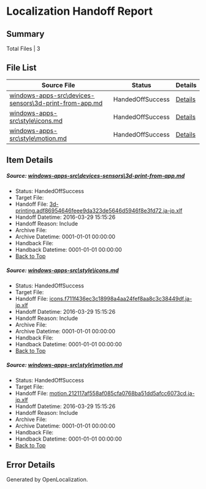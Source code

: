 # <a name='report-top'></a> Localization Handoff Report

## Summary
 Total Files | 3

## File List
 Source File | Status | Details 
 ----------- | ------ | ------- 
 [windows-apps-src\devices-sensors\3d-print-from-app.md](https://github.com/Microsoft/windows-apps/blob/4478915d3413b05e413c6d5be32b46cc8853e5b1/windows-apps-src/devices-sensors/3d-print-from-app.md) | HandedOffSuccess | [Details](#cff85c5a2446c6c16faba670ad43135a8be6afc71901)
 [windows-apps-src\style\icons.md](https://github.com/Microsoft/windows-apps/blob/4478915d3413b05e413c6d5be32b46cc8853e5b1/windows-apps-src/style/icons.md) | HandedOffSuccess | [Details](#d5f3c4c6c17731700f4cdc746c8ddee3e23f17303412)
 [windows-apps-src\style\motion.md](https://github.com/Microsoft/windows-apps/blob/4478915d3413b05e413c6d5be32b46cc8853e5b1/windows-apps-src/style/motion.md) | HandedOffSuccess | [Details](#ee486b6203ccd01c17ef836a7b9837bfe43248e03479)

## Item Details
##### <a name='cff85c5a2446c6c16faba670ad43135a8be6afc71901'></a> Source: [windows-apps-src\devices-sensors\3d-print-from-app.md](https://github.com/Microsoft/windows-apps/blob/4478915d3413b05e413c6d5be32b46cc8853e5b1/windows-apps-src/devices-sensors/3d-print-from-app.md)
* Status: HandedOffSuccess
* Target File: 
* Handoff File: [3d-printing.adf86954646feee9da323de5646d5946f8e3fd72.ja-jp.xlf](https://github.com/Microsoft/WDG.handoff/blob/ebef3f8fdf1f25323170ad6e1da1abd8ce5ce5c2/ol-handoff/Microsoft/windows-apps.ja-jp/master/3d-printing.adf86954646feee9da323de5646d5946f8e3fd72.ja-jp.xlf)
* Handoff Datetime: 2016-03-29 15:15:26
* Handoff Reason: Include
* Archive File: 
* Archive Datetime: 0001-01-01 00:00:00
* Handback File: 
* Handback Datetime: 0001-01-01 00:00:00
* [Back to Top](#report-top)

##### <a name='d5f3c4c6c17731700f4cdc746c8ddee3e23f17303412'></a> Source: [windows-apps-src\style\icons.md](https://github.com/Microsoft/windows-apps/blob/4478915d3413b05e413c6d5be32b46cc8853e5b1/windows-apps-src/style/icons.md)
* Status: HandedOffSuccess
* Target File: 
* Handoff File: [icons.f711f436ec3c18998a4aa24fef8aa8c3c38449df.ja-jp.xlf](https://github.com/Microsoft/WDG.handoff/blob/ebef3f8fdf1f25323170ad6e1da1abd8ce5ce5c2/ol-handoff/Microsoft/windows-apps.ja-jp/master/icons.f711f436ec3c18998a4aa24fef8aa8c3c38449df.ja-jp.xlf)
* Handoff Datetime: 2016-03-29 15:15:26
* Handoff Reason: Include
* Archive File: 
* Archive Datetime: 0001-01-01 00:00:00
* Handback File: 
* Handback Datetime: 0001-01-01 00:00:00
* [Back to Top](#report-top)

##### <a name='ee486b6203ccd01c17ef836a7b9837bfe43248e03479'></a> Source: [windows-apps-src\style\motion.md](https://github.com/Microsoft/windows-apps/blob/4478915d3413b05e413c6d5be32b46cc8853e5b1/windows-apps-src/style/motion.md)
* Status: HandedOffSuccess
* Target File: 
* Handoff File: [motion.212117af558af085cfa0768ba51dd5afcc6073cd.ja-jp.xlf](https://github.com/Microsoft/WDG.handoff/blob/ebef3f8fdf1f25323170ad6e1da1abd8ce5ce5c2/ol-handoff/Microsoft/windows-apps.ja-jp/master/motion.212117af558af085cfa0768ba51dd5afcc6073cd.ja-jp.xlf)
* Handoff Datetime: 2016-03-29 15:15:26
* Handoff Reason: Include
* Archive File: 
* Archive Datetime: 0001-01-01 00:00:00
* Handback File: 
* Handback Datetime: 0001-01-01 00:00:00
* [Back to Top](#report-top)


## Error Details

Generated by OpenLocalization.
